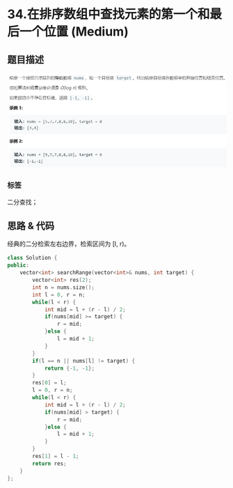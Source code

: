 # 34.在排序数组中查找元素的第一个和最后一个位置 (Medium)

## 题目描述

![](34.png)

### 标签

二分查找；

## 思路 & 代码

经典的二分检索左右边界，检索区间为 [l, r)。

```c++ tab="二分"
class Solution {
public:
    vector<int> searchRange(vector<int>& nums, int target) {
        vector<int> res(2);
        int n = nums.size();
        int l = 0, r = n;
        while(l < r) {
            int mid = l + (r - l) / 2;
            if(nums[mid] >= target) {
                r = mid;
            }else {
                l = mid + 1;
            }
        }
        if(l == n || nums[l] != target) {
            return {-1, -1};
        }
        res[0] = l;
        l = 0, r = n;
        while(l < r) {
            int mid = l + (r - l) / 2;
            if(nums[mid] > target) {
                r = mid;
            }else {
                l = mid + 1;
            }
        }
        res[1] = l - 1;
        return res;
    }
};
```